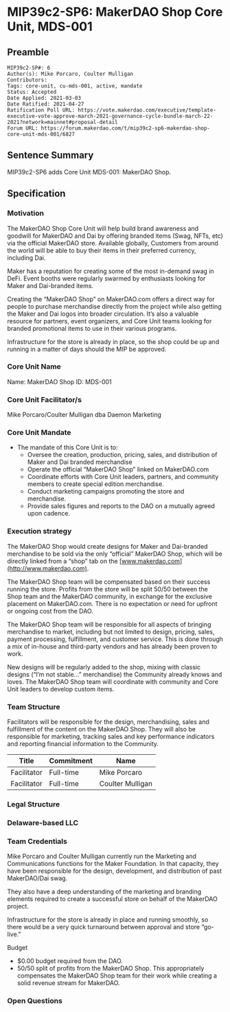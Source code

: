 # MIP39c2-SP6: MakerDAO Shop Core Unit, MDS-001

## Preamble

```
MIP39c2-SP#: 6
Author(s): Mike Porcaro, Coulter Mulligan
Contributors: 
Tags: core-unit, cu-mds-001, active, mandate
Status: Accepted
Date Applied: 2021-03-03
Date Ratified: 2021-04-27  
Ratification Poll URL: https://vote.makerdao.com/executive/template-executive-vote-approve-march-2021-governance-cycle-bundle-march-22-2021?network=mainnet#proposal-detail
Forum URL: https://forum.makerdao.com/t/mip39c2-sp6-makerdao-shop-core-unit-mds-001/6827
```

## Sentence Summary

MIP39c2-SP6 adds Core Unit MDS-001: MakerDAO Shop.

## Specification

### Motivation

The MakerDAO Shop Core Unit will help build brand awareness and goodwill for MakerDAO and Dai by offering branded items (Swag, NFTs, etc) via the official MakerDAO store. Available globally, Customers from around the world will be able to buy their items in their preferred currency, including Dai.

Maker has a reputation for creating some of the most in-demand swag in DeFi. Event booths were regularly swarmed by enthusiasts looking for Maker and Dai-branded items.

Creating the “MakerDAO Shop” on MakerDAO.com offers a direct way for people to purchase merchandise directly from the project while also getting the Maker and Dai logos into broader circulation. It’s also a valuable resource for partners, event organizers, and Core Unit teams looking for branded promotional items to use in their various programs.

Infrastructure for the store is already in place, so the shop could be up and running in a matter of days should the MIP be approved.

### Core Unit Name

Name: MakerDAO Shop
ID: MDS-001

### Core Unit Facilitator/s

Mike Porcaro/Coulter Mulligan dba Daemon Marketing

### Core Unit Mandate

* The mandate of this Core Unit is to:
  * Oversee the creation, production, pricing, sales, and distribution of Maker and Dai branded merchandise
  * Operate the official “MakerDAO Shop” linked on MakerDAO.com
  * Coordinate efforts with Core Unit leaders, partners, and community members to create special edition merchandise.
  * Conduct marketing campaigns promoting the store and merchandise.
  * Provide sales figures and reports to the DAO on a mutually agreed upon cadence.

### Execution strategy

The MakerDAO Shop would create designs for Maker and Dai-branded merchandise to be sold via the only “official” MakerDAO Shop, which will be directly linked from a “shop” tab on the [www.makerdao.com](http://www.makerdao.com).

The MakerDAO Shop team will be compensated based on their success running the store. Profits from the store will be split 50/50 between the Shop team and the MakerDAO community, in exchange for the exclusive placement on MakerDAO.com. There is no expectation or need for upfront or ongoing cost from the DAO.

The MakerDAO Shop team will be responsible for all aspects of bringing merchandise to market, including but not limited to design, pricing, sales, payment processing, fulfillment, and customer service. This is done through a mix of in-house and third-party vendors and has already been proven to work.

New designs will be regularly added to the shop, mixing with classic designs (“I’m not stable…” merchandise) the Community already knows and loves. The MakerDAO Shop team will coordinate with community and Core Unit leaders to develop custom items.

### Team Structure

Facilitators will be responsible for the design, merchandising, sales and fulfillment of the content on the MakerDAO Shop. They will also be responsible for marketing, tracking sales and key performance indicators and reporting financial information to the Community.

|Title|Commitment|Name|
| --- | --- | --- |
|Facilitator|Full-time|Mike Porcaro|
|Facilitator|Full-time|Coulter Mulligan|

### Legal Structure

### Delaware-based LLC

### Team Credentials

Mike Porcaro and Coulter Mulligan currently run the Marketing and Communications functions for the Maker Foundation. In that capacity, they have been responsible for the design, development, and distribution of past MakerDAO/Dai swag.

They also have a deep understanding of the marketing and branding elements required to create a successful store on behalf of the MakerDAO project.

Infrastructure for the store is already in place and running smoothly, so there would be a very quick turnaround between approval and store “go-live.”

Budget

* $0.00 budget required from the DAO.
* 50/50 split of profits from the MakerDAO Shop. This appropriately compensates the MakerDAO Shop team for their work while creating a solid revenue stream for MakerDAO.

### Open Questions

